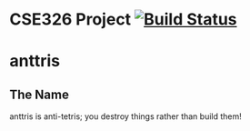 CSE326 Project [![Build Status](https://travis-ci.org/GameWizards/anttris.svg?branch=requirements)](https://travis-ci.org/GameWizards/anttris)
=======

# anttris

## The Name
anttris is anti-tetris; you destroy things rather than build them! 
